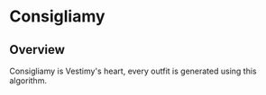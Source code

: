 # Consigliamy

## Overview

Consigliamy is Vestimy's heart, every outfit is generated using this algorithm.